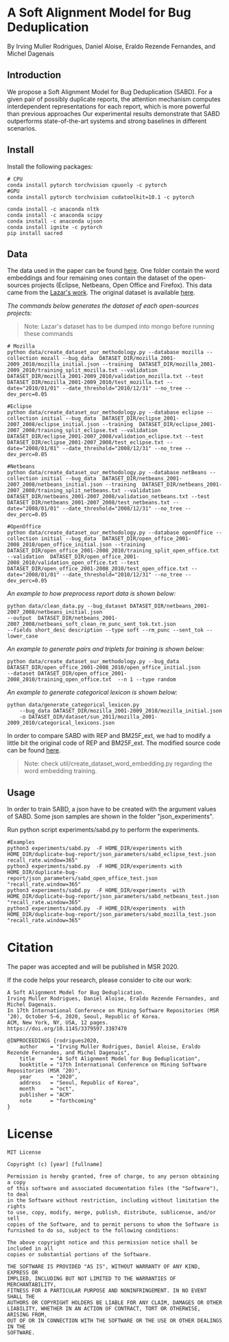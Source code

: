 # A Soft Alignment Model for Bug Deduplication

By Irving Muller Rodrigues, Daniel Aloise, Eraldo Rezende Fernandes, and Michel Dagenais

## Introduction

We propose a Soft Alignment Model for Bug Deduplication (SABD). 
For a given pair of possibly duplicate reports, the attention mechanism computes interdependent representations for each report, which is more powerful than previous approaches
Our experimental results demonstrate that SABD outperforms state-of-the-art systems and strong baselines in different scenarios. 

## Install

Install the following packages:
    
    # CPU
    conda install pytorch torchvision cpuonly -c pytorch 
    #GPU
    conda install pytorch torchvision cudatoolkit=10.1 -c pytorch
    
    conda install -c anaconda nltk
    conda install -c anaconda scipy
    conda install -c anaconda ujson
    conda install ignite -c pytorch
    pip install sacred 
    
## Data

The data used in the paper can be found [here](https://zenodo.org/record/3922012). One folder contain the word embeddings and four remaining ones 
contain the dataset of the open-sources projects (Eclipse, Netbeans, Open Office and Firefox).
This data came from the [Lazar's work](https://dl.acm.org/doi/abs/10.1145/2597073.2597128).
The original dataset is available [here](http://alazar.people.ysu.edu/msr14data/).

*The commands below generates the dataset of each open-sources projects:*
> Note: Lazar's dataset has to be dumped into mongo before running these commands
    
    # Mozilla
    python data/create_dataset_our_methodology.py --database mozilla --collection mozall --bug_data  DATASET_DIR/mozilla_2001-2009_2010/mozilla_initial.json --training  DATASET_DIR/mozilla_2001-2009_2010/training_split_mozilla.txt --validation  DATASET_DIR/mozilla_2001-2009_2010/validation_mozilla.txt --test   DATASET_DIR/mozilla_2001-2009_2010/test_mozilla.txt --date="2010/01/01" --date_threshold="2010/12/31" --no_tree --dev_perc=0.05
       
    #Eclipse
    python data/create_dataset_our_methodology.py --database eclipse --collection initial --bug_data  DATASET_DIR/eclipse_2001-2007_2008/eclipse_initial.json --training  DATASET_DIR/eclipse_2001-2007_2008/training_split_eclipse.txt --validation  DATASET_DIR/eclipse_2001-2007_2008/validation_eclipse.txt --test   DATASET_DIR/eclipse_2001-2007_2008/test_eclipse.txt --date="2008/01/01" --date_threshold="2008/12/31" --no_tree --dev_perc=0.05
    
    #Netbeans
    python data/create_dataset_our_methodology.py --database netBeans --collection initial --bug_data  DATASET_DIR/netbeans_2001-2007_2008/netbeans_initial.json --training  DATASET_DIR/netbeans_2001-2007_2008/training_split_netbeans.txt --validation  DATASET_DIR/netbeans_2001-2007_2008/validation_netbeans.txt --test   DATASET_DIR/netbeans_2001-2007_2008/test_netbeans.txt --date="2008/01/01" --date_threshold="2008/12/31" --no_tree --dev_perc=0.05
    
    #OpenOffice
    python data/create_dataset_our_methodology.py --database openOffice --collection initial --bug_data  DATASET_DIR/open_office_2001-2008_2010/open_office_initial.json --training  DATASET_DIR/open_office_2001-2008_2010/training_split_open_office.txt --validation  DATASET_DIR/open_office_2001-2008_2010/validation_open_office.txt --test   DATASET_DIR/open_office_2001-2008_2010/test_open_office.txt --date="2008/01/01" --date_threshold="2010/12/31" --no_tree --dev_perc=0.05
 
*An example to how preprocess report data is shown below:*
    
    python data/clean_data.py --bug_dataset DATASET_DIR/netbeans_2001-2007_2008/netbeans_initial.json  
    --output  DATASET_DIR/netbeans_2001-2007_2008/netbeans_soft_clean_rm_punc_sent_tok.txt.json 
    --fields short_desc description --type soft --rm_punc --sent_tok --lower_case
    
*An example to generate pairs and triplets for training is shown below:*
    
    python data/create_dataset_our_methodology.py --bug_data DATASET_DIR/open_office_2001-2008_2010/open_office_initial.json 
    --dataset DATASET_DIR/open_office_2001-2008_2010/training_open_office.txt  --n 1 --type random
    

*An example to generate categorical lexicon is shown below:*

    python data/generate_categorical_lexicon.py 
        --bug_data DATASET_DIR/mozilla_2001-2009_2010/mozilla_initial.json 
        -o DATASET_DIR/dataset/sun_2011/mozilla_2001-2009_2010/categorical_lexicons.json
        
In order to compare SABD with REP and BM25F_ext, we had to modify a little bit the original code of REP and BM25F_ext.
The modified source code can be found [here](https://github.com/irving-muller/fast-dbrd-modified).       
        
> Note: check util/create_dataset_word_embedding.py regarding the word embedding training. 
    
## Usage

In order to train SABD, a json have to be created with the argument values of SABD. 
Some json samples are shown in the folder "json_experiments".

Run python script experiments/sabd.py to perform the experiments.
```
#Examples
python3 experiments/sabd.py  -F HOME_DIR/experiments with HOME_DIR/duplicate-bug-report/json_parameters/sabd_eclipse_test.json recall_rate.window=365"
python3 experiments/sabd.py  -F HOME_DIR/experiments with HOME_DIR/duplicate-bug-report/json_parameters/sabd_open_office_test.json   "recall_rate.window=365"
python3 experiments/sabd.py  -F HOME_DIR/experiments  with HOME_DIR/duplicate-bug-report/json_parameters/sabd_netbeans_test.json "recall_rate.window=365"
python3 experiments/sabd.py  -F HOME_DIR/experiments  with HOME_DIR/duplicate-bug-report/json_parameters/sabd_mozilla_test.json  "recall_rate.window=365"
```


# Citation
The paper was accepted and will be published in MSR 2020.

If the code helps your research, please consider to cite our work:

    A Soft Alignment Model for Bug Deduplication. 
    Irving Muller Rodrigues, Daniel Aloise, Eraldo Rezende Fernandes, and Michel Dagenais.
    In 17th International Conference on Mining Software Repositories (MSR ’20), October 5–6, 2020, Seoul, Republic of Korea.
    ACM, New York, NY, USA, 12 pages.
    https://doi.org/10.1145/3379597.3387470
    
    @INPROCEEDINGS {rodrigues2020,
        author    = "Irving Muller Rodrigues, Daniel Aloise, Eraldo Rezende Fernandes, and Michel Dagenais",
        title     = "A Soft Alignment Model for Bug Deduplication",
        booktitle = "17th International Conference on Mining Software Repositories (MSR ’20)",
        year      = "2020",
        address   = "Seoul, Republic of Korea",
        month     = "oct",
        publisher = "ACM"
        note      = "forthcoming"
    }

# License
```
MIT License

Copyright (c) [year] [fullname]

Permission is hereby granted, free of charge, to any person obtaining a copy
of this software and associated documentation files (the "Software"), to deal
in the Software without restriction, including without limitation the rights
to use, copy, modify, merge, publish, distribute, sublicense, and/or sell
copies of the Software, and to permit persons to whom the Software is
furnished to do so, subject to the following conditions:

The above copyright notice and this permission notice shall be included in all
copies or substantial portions of the Software.

THE SOFTWARE IS PROVIDED "AS IS", WITHOUT WARRANTY OF ANY KIND, EXPRESS OR
IMPLIED, INCLUDING BUT NOT LIMITED TO THE WARRANTIES OF MERCHANTABILITY,
FITNESS FOR A PARTICULAR PURPOSE AND NONINFRINGEMENT. IN NO EVENT SHALL THE
AUTHORS OR COPYRIGHT HOLDERS BE LIABLE FOR ANY CLAIM, DAMAGES OR OTHER
LIABILITY, WHETHER IN AN ACTION OF CONTRACT, TORT OR OTHERWISE, ARISING FROM,
OUT OF OR IN CONNECTION WITH THE SOFTWARE OR THE USE OR OTHER DEALINGS IN THE
SOFTWARE.
```
